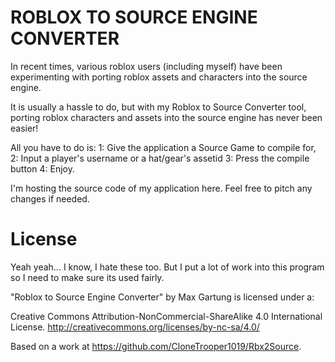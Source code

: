 ROBLOX TO SOURCE ENGINE CONVERTER
=====================

In recent times, various roblox users (including myself) have been experimenting 
with porting roblox assets and characters into the source engine. 

It is usually a hassle to do, but with my Roblox to Source Converter tool, porting 
roblox characters and assets into the source engine has never been easier! 

All you have to do is:
 1: Give the application a Source Game to compile for, 
 2: Input a player's username or a hat/gear's assetid
 3: Press the compile button
 4: Enjoy.



I'm hosting the source code of my application here. 
Feel free to pitch any changes if needed.

License
=====================

Yeah yeah... I know, I hate these too. 
But I put a lot of work into this program so I need to make sure its used fairly.

"Roblox to Source Engine Converter" by Max Gartung is licensed under a:

Creative Commons Attribution-NonCommercial-ShareAlike 4.0 International License.
http://creativecommons.org/licenses/by-nc-sa/4.0/

Based on a work at https://github.com/CloneTrooper1019/Rbx2Source.

